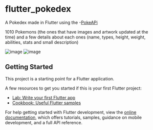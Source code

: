 # flutter_pokedex

A Pokedex made in Flutter using the -[PokeAPi](https://pokeapi.co/)

1010 Pokemons (the ones that have images and artwork updated at the time) and a few details about each ones (name, types, height, weight, abilities, stats and small description)

![image](https://github.com/Jin-12/flutter_pokedex/assets/45880609/ec826576-8d0f-4376-acec-bde68139c5da) ![image](https://github.com/Jin-12/flutter_pokedex/assets/45880609/79e88be2-653b-4ef6-97ac-ecb50c82ee8e)



## Getting Started

This project is a starting point for a Flutter application.

A few resources to get you started if this is your first Flutter project:

- [Lab: Write your first Flutter app](https://docs.flutter.dev/get-started/codelab)
- [Cookbook: Useful Flutter samples](https://docs.flutter.dev/cookbook)

For help getting started with Flutter development, view the
[online documentation](https://docs.flutter.dev/), which offers tutorials,
samples, guidance on mobile development, and a full API reference.
